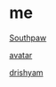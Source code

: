 # me

[Southpaw](https://mega.nz/file/9nZwALwA#J7n17tUmym6prLOQPNeAxxOfdGfCSX0SUfcpZOL5jLA)

[avatar](https://gofile.io/d/hgXmj5)


[drishyam](https://drive.google.com/file/d/13czYsPSKOa0jaXYxmypK7TWuhd9SILUW/view)
